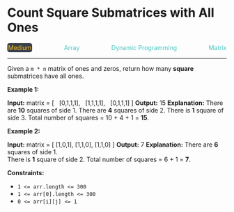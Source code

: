 # Count Square Submatrices with All Ones

<div style="display: flex; justify-content: space-between; align-items: center">
<div style="color: #fac31d;
padding: 2px; background-color: #3a3f4b; border-radius: 5px;">Medium</div>
<div style="color: #46c6c2">Array</div>
<div style="color: #46c6c2">Dynamic Programming</div>
<div style="color: #46c6c2">Matrix</div>
</div>

---

Given a `m * n` matrix of ones and zeros, return how many **square** submatrices have all ones.

**Example 1:**

**Input:** matrix =
\[
  \[0,1,1,1\],
  \[1,1,1,1\],
  \[0,1,1,1\]
\]
**Output:** 15
**Explanation:** 
There are **10** squares of side 1.
There are **4** squares of side 2.
There is  **1** square of side 3.
Total number of squares = 10 + 4 + 1 = **15**.

**Example 2:**

**Input:** matrix = 
\[
  \[1,0,1\],
  \[1,1,0\],
  \[1,1,0\]
\]
**Output:** 7
**Explanation:** 
There are **6** squares of side 1.  
There is **1** square of side 2. 
Total number of squares = 6 + 1 = **7**.

**Constraints:**

*   `1 <= arr.length <= 300`
*   `1 <= arr[0].length <= 300`
*   `0 <= arr[i][j] <= 1`